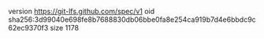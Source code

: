 version https://git-lfs.github.com/spec/v1
oid sha256:3d99040e698fe8b7688830db06bbe0fa8e254ca919b7d4e6bbdc9c62ec9370f3
size 1178
